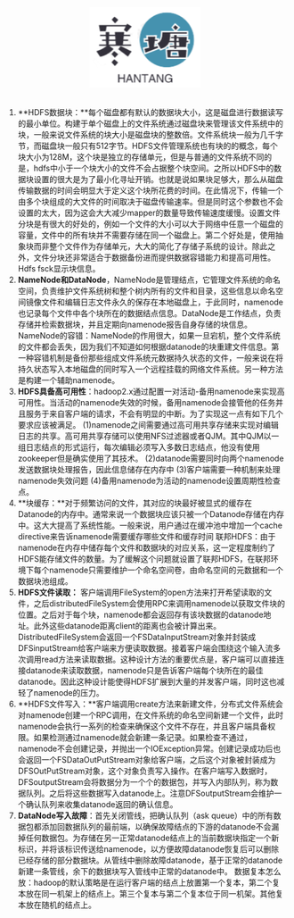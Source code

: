 <br>

<div align="center">
    <img src="logo.jpg" width="200px">
</div>

<br>

1. **HDFS数据块：**每个磁盘都有默认的数据块大小，这是磁盘进行数据读写的最小单位。构建于单个磁盘上的文件系统通过磁盘块来管理该文件系统中的块，一般来说文件系统的块大小是磁盘块的整数倍。文件系统块一般为几千字节，而磁盘块一般只有512字节。HDFS文件管理系统也有块的的概念，每个块大小为128M，这个块是独立的存储单元，但是与普通的文件系统不同的是，hdfs中小于一个块大小的文件不会占据整个块空间。之所以HDFS中的数据块设置的很大是为了最小化寻址开销。也就是说如果块足够大，那么从磁盘传输数据的时间会明显大于定义这个块所花费的时间。在此情况下，传输一个由多个块组成的大文件的时间取决于磁盘传输速率。但是同时这个参数也不会设置的太大，因为这会大大减少mapper的数量导致传输速度缓慢。设置文件分块是有很大的好处的，例如一个文件的大小可以大于网络中任意一个磁盘的容量，文件中的所有块并不需要存储在同一个磁盘上。第二个好处是，使用抽象块而非整个文件作为存储单元，大大的简化了存储子系统的设计。除此之外，文件分块还非常适合于数据备份进而提供数据容错能力和提高可用性。Hdfs fsck显示块信息。
2. **NameNode和DataNode**，NameNode是管理结点，它管理文件系统的命名空间，负责维护文件系统树和整个树内所有的文件和目录，这些信息以命名空间镜像文件和编辑日志文件永久的保存在本地磁盘上，于此同时，namenode也记录每个文件中各个块所在的数据结点信息。DataNode是工作结点，负责存储并检索数据块，并且定期向namenode报告自身存储的块信息。
NameNode的容错：NameNode的作用很大，如果一旦宕机，整个文件系统的文件都会丢失，因为我们不知道如何根据datanode的块重建文件信息。第一种容错机制是备份那些组成文件系统元数据持久状态的文件，一般来说在将持久状态写入本地磁盘的同时写入一个远程挂载的网络文件系统。另一种方法是构建一个辅助namenode。
3. **HDFS具备高可用性**：hadoop2.x通过配置一对活动-备用namenode来实现高可用性。当活动的namenode失效的时候，备用namenode会接管他的任务并且服务于来自客户端的请求，不会有明显的中断。为了实现这一点有如下几个要求应该被满足。
(1)namenode之间需要通过高可用共享存储来实现对编辑日志的共享。高可用共享存储可以使用NFS过滤器或者QJM。其中QJM以一组日志结点的形式运行，每次编辑必须写入多数日志结点，他没有使用zookeeper但是确实使用了其技术。
(2)datanode需要同时向两个namenode发送数据块处理报告，因此信息储存在内存中
(3)客户端需要一种机制来处理namenode失效问题
(4)备用namenode为活动的namenode设置周期性检查点。
4. **块缓存：**对于频繁访问的文件，其对应的块最好被显式的缓存在Datanode的内存中。通常来说一个数据块应该只被一个Datanode存储在内存中。这大大提高了系统性能。一般来说，用户通过在缓冲池中增加一个cache directive来告诉namenode需要缓存哪些文件和缓存时间
联邦HDFS：由于namenode在内存中储存每个文件和数据块的对应关系，这一定程度制约了HDFS能存储文件的数量。为了缓解这个问题就设置了联邦HDFS，在联邦环境下每个namenode只需要维护一个命名空间卷，由命名空间的元数据和一个数据块池组成。
5. **HDFS文件读取：**
客户端调用FileSystem的open方法来打开希望读取的文件，之后distributedFileSystem会使用RPC来调用namenode以获取文件块的位置。之后对于每个块，namenode都会返回存有该块数据的datanode地址。此外这些datanode距离client的距离也会被计算出来。DistributedFileSystem会返回一个FSDataInputStream对象并封装成DFSinputStream给客户端来方便读取数据。接着客户端会围绕这个输入流多次调用read方法来读取数据。这种设计方法的重要优点是，客户端可以直接连接datanode来读取数据，namenode只是告诉客户端每个块所在的最佳datanode。因此这种设计能使得HDFS扩展到大量的并发客户端，同时这也减轻了namenode的压力。
6. **HDFS文件写入：**客户端调用create方法来新建文件，分布式文件系统会对namenode创建一个RPC调用，在文件系统的命名空间新建一个文件，此时namenode会执行一系列的检查来确保这个文件不存在，并且客户端具备权限。如果检测通过namenode就会新建一条记录。如果检查不通过，namenode不会创建记录，并抛出一个IOException异常。创建记录成功后也会返回一个FSDataOutPutStream对象给客户端，之后这个对象被封装成为DFSOutPutStream对象，这个对象负责写入操作。在客户端写入数据时，DFSoutputStream会将数据分为一个个的数据包，并写入内部队列，称为数据队列。之后将这些数据写入datanode上。注意DFSoutputStream会维护一个确认队列来收集datanode返回的确认信息。
7. **DataNode写入故障**：首先关闭管线，把确认队列（ask queue）中的所有数据包都添加回数据队列的最前端，以确保故障结点的下游的datanode不会漏掉任何数据包。为存储在另一正常datanode结点上的当前数据块指定一个新标识，并将该标识传送给namenode，以方便故障datanode恢复后可以删除已经存储的部分数据块。从管线中删除故障datanode，基于正常的datanode新建一条管线，余下的数据块写入管线中正常的datanode中。
数据复本怎么放：hadoop的默认策略是在运行客户端的结点上放置第一个复本，第二个复本放在同一机架上的结点上。第三个复本与第二个复本位于同一机架。其他复本放在随机的结点上。
